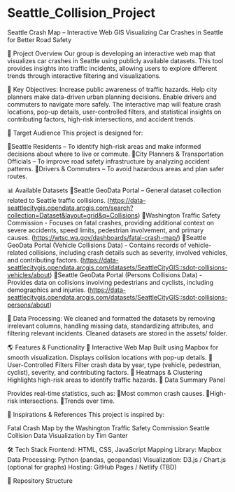 # Seattle_Collision_Project

Seattle Crash Map – Interactive Web GIS
Visualizing Car Crashes in Seattle for Better Road Safety


📌 Project Overview
Our group is developing an interactive web map that visualizes car crashes in Seattle using publicly available datasets. This tool provides insights into traffic incidents, allowing users to explore different trends through interactive filtering and visualizations.

🚗 Key Objectives:
Increase public awareness of traffic hazards.
Help city planners make data-driven urban planning decisions.
Enable drivers and commuters to navigate more safely.
The interactive map will feature crash locations, pop-up details, user-controlled filters, and statistical insights on contributing factors, high-risk intersections, and accident trends.

🎯 Target Audience
This project is designed for:

🔹Seattle Residents – To identify high-risk areas and make informed decisions about where to live or commute.
🔹City Planners & Transportation Officials – To improve road safety infrastructure by analyzing accident patterns.
🔹Drivers & Commuters – To avoid hazardous areas and plan safer routes.

📊 Available Datasets
🔹Seattle GeoData Portal – General dataset collection related to Seattle traffic collisions. 
(https://data-seattlecitygis.opendata.arcgis.com/search?collection=Dataset&layout=grid&q=Collisions)
🔹Washington Traffic Safety Commission - Focuses on fatal crashes, providing additional context on severe accidents, speed limits, pedestrian involvement, and primary causes. 
(https://wtsc.wa.gov/dashboards/fatal-crash-map/)
🔹Seattle GeoData Portal (Vehicle Collisions Data) - Contains records of vehicle-related collisions, including crash details such as severity, involved vehicles, and contributing factors. 
(https://data-seattlecitygis.opendata.arcgis.com/datasets/SeattleCityGIS::sdot-collisions-vehicles/about)
🔹Seattle GeoData Portal (Persons Collisions Data) - Provides data on collisions involving pedestrians and cyclists, including demographics and injuries. 
(https://data-seattlecitygis.opendata.arcgis.com/datasets/SeattleCityGIS::sdot-collisions-persons/about)

🚀 Data Processing:
We cleaned and formatted the datasets by removing irrelevant columns, handling missing data, standardizing attributes, and filtering relevant incidents.
Cleaned datasets are stored in the assets/ folder.

🌎 Features & Functionality
🔹 Interactive Web Map
Built using Mapbox for smooth visualization.
Displays collision locations with pop-up details.
🔹 User-Controlled Filters
Filter crash data by year, type (vehicle, pedestrian, cyclist), severity, and contributing factors.
🔹 Heatmaps & Clustering
Highlights high-risk areas to identify traffic hazards.
🔹 Data Summary Panel

Provides real-time statistics, such as:
🔹Most common crash causes.
🔹High-risk intersections.
🔹Trends over time.

🔗 Inspirations & References
This project is inspired by:

Fatal Crash Map by the Washington Traffic Safety Commission
Seattle Collision Data Visualization by Tim Ganter

🛠️ Tech Stack
Frontend: HTML, CSS, JavaScript
Mapping Library: Mapbox
Data Processing: Python (pandas, geopandas)
Visualization: D3.js / Chart.js (optional for graphs)
Hosting: GitHub Pages / Netlify (TBD)

📂 Repository Structure


